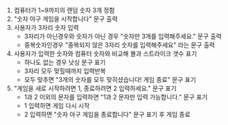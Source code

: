 1. 컴퓨터가 1~9까지의 랜덤 숫자 3개 정함
2. "숫자 야구 게임을 시작합니다" 문구 출력
3. 사용자가 3자리 숫자 입력
   - 3자리가 아닌경우와 숫자가 아닌 경우 "숫자만 3개를 입력해주세요." 문구 출력
   - 중복숫자인경우 "중복되지 않은 3자리 숫자를 입력해주세요" 라는 문구 출력
4. 사용자가 입력한 숫자와 컴퓨터 숫자와 비교해 볼과 스트라이크 갯수 표기
   - 하나도 없는 경우 낫싱 문구 표기
   - 3자리 모두 맞힐때까지 입력반복
   - 모두 맞추면 "3개의 숫자를 모두 맞히셨습니다! 게임 종료" 문구 표기
5. "게임을 새로 시작하려면 1, 종료하려면 2 입력하세요." 문구 표기
   - 1과 2 이외의 문자를 입력하면 "1과 2 문자만 입력 가능합니다." 문구 표기
   - 1 입력하면 게임 다시 시작
   - 2 입력하면 "숫자 야구 게임을 종료합니다" 문구 표기 후 게임 종료
